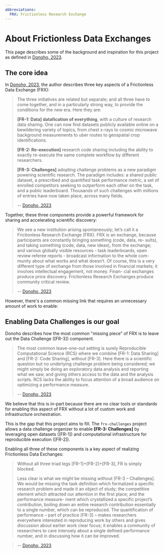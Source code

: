```yaml
---
abbreviations:
  FRX: Frictionless Research Exchange
---
```


# About Frictionless Data Exchanges

This page describes some of the background and inspiration for this project as defined in [Donoho, 2023](https://doi.org/10.48550/arXiv.2310.00865).

## The core idea

In [Donoho, 2023](https://doi.org/10.48550/arXiv.2310.00865), the author describes three key aspects of a Frictionless Data Exchange (FRX):

> The three initiatives are related but separate; and all three have to come together, and in a particularly strong way, to provide the conditions for the new era. Here they are:
>
> **[FR-1: Data] datafication of everything**, with a culture of research data sharing. One can now find datasets publicly available online on a bewildering variety of topics, from chest x-rays to cosmic microwave background measurements to uber routes to geospatial crop identifications.
>
> **[FR-2: Re-execution]** research code sharing including the ability to exactly re-execute the same complete workflow by different researchers.
>
> **[FR-3: Challenges]** adopting challenge problems as a new paradigm powering scientific research. The paradigm includes: a shared public dataset, a prescribed and quantified task performance metric, a set of enrolled competitors seeking to outperform each other on the task, and a public leaderboard. Thousands of such challenges with millions of entries have now taken place, across many fields.
>
> -- [Donoho, 2023](https://doi.org/10.48550/arXiv.2310.00865)

Together, these three components provide a powerful framework for sharing and accelerating scientific discovery:

> We see a new institution arising spontaneously; let’s call it a Frictionless Research Exchange (FRX).
> FRX is an exchange, because participants are constantly bringing something (code, data, re- sults), and taking something (code, data, new ideas), from the exchange; and various globally visible resources - task leaderboards, open review referee reports - broadcast information to the whole com- munity about what works and what doesn’t. Of course, this is a very different type of exchange from those involved in financial markets; it involves intellectual engagement, not money. Finan- cial exchanges produce price discovery. Frictionless Research Exchanges produce community critical review.
>
> -- [Donoho, 2023](https://doi.org/10.48550/arXiv.2310.00865)

However, there's a common missing link that requires an unnecessary amount of work to enable:

## Enabling Data Challenges is our goal

Donoho describes how the most common "missing piece" of FRX is to leave out the Data Challenge ([FR-3]) component.

> The most common leave-one-out setting is surely Reproducible Computational Science (RCS) where we combine [FR-1: Data Sharing] and [FR-2: Code Sharing], without [FR-3]. Here there is a scientific question but no underlying challenge problem being considered; we might simply be doing an exploratory data analysis and reporting what we saw, and giving others access to the data and the analysis scripts. RCS lacks the ability to focus attention of a broad audience on optimizing a performance measure.
>
> -- [Donoho, 2023](https://doi.org/10.48550/arXiv.2310.00865)

We believe that this is in-part because there are no clear tools or standards for enabling this aspect of FRX without a lot of custom work and infrastructure orchestration.

This is the gap that this project aims to fill. The `frx-challenges` project allows a data challenge organizer to enable **[FR-3: Challenges]** by leveraging open datasets ([FR-1]) and computational infrastructure for reproducible execution ([FR-2]).

Enabling all three of these components is a key aspect of realizing Frictionless Data Exchanges:

> Without all three triad legs [FR-1]+[FR-2]+[FR-3], FR is simply blocked.
>
> Less clear is what we might be missing without [FR-3 – Challenges]. We would be missing the task definition which formalized a specific research problem and made it an object of study; the competitive element which attracted our attention in the first place; and the performance measure- ment which crystallized a specific project’s contribution, boiling down an entire research contribution essentially to a single number, which can be reproduced. The quantification of performance – part of practice [FR-3] – makes researchers everywhere interested in reproducing work by others and gives discussion about earlier work clear focus; it enables a community of researchers to care intensely about a single defined performance number, and in discussing how it can be improved.

> -- [Donoho, 2023](https://doi.org/10.48550/arXiv.2310.00865)
